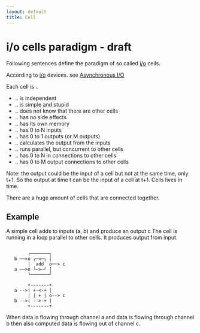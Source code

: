 ```yaml
---
layout: default
title: Cell
---
```


# i/o cells paradigm - draft

Following sentences define the paradigm of so called [i/o](https://en.wikipedia.org/wiki/Input/output) cells.

According to [i/o](https://en.wikipedia.org/wiki/Input/output) devices. see [Asynchronous I/O](https://en.wikipedia.org/wiki/Asynchronous_I/O)

Each cell is ..

 * .. is independent
 * .. is simple and stupid
 * .. does not know that there are other cells
 * .. has no side effects
 * .. has its own memory
 * .. has 0 to N inputs
 * .. has 0 to 1 outputs (or M outputs)
 * .. calculates the output from the inputs
 * .. runs parallel, but concurrent to other cells
 * .. has 0 to N in connections to other cells
 * .. has 0 to M output connections to other cells

Note: the output could be the input of a cell but
not at the same time, only t+1.
So the output at time t can be the input of a
cell at t+1. Cells lives in time.

 
There are a huge amount of cells that are connected together.

## Example

A simple cell adds to inputs (a, b) and produce an output c
The cell is running in a loop parallel to other cells.
It produces output from input.

```

        ┌───────┐
   b ──>o ┌─<─┐ │
        │  add  o──> c
   a ──>o └─>─┘ │
        └───────┘

        +-------+
   a -->| +-<-+ |
        | | + | o--> c
   b -->| -->-+ |
        +-------+
```
   
  When data is flowing through channel a and data is flowing through channel b
  then also computed data is flowing out of channel c.
 

